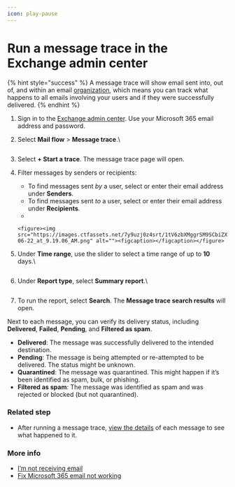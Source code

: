 ```yaml
---
icon: play-pause
---
```


# Run a message trace in the Exchange admin center

{% hint style="success" %}
A message trace will show email sent into, out of, and within an email [organization](https://www.godaddy.com/en-in/help/what-are-linked-domains-in-an-organization-41309), which means you can track what happens to all emails involving your users and if they were successfully delivered.
{% endhint %}

1. Sign in to the [Exchange admin center](https://admin.exchange.microsoft.com/#/homepage). Use your Microsoft 365 email address and password.
2.  Select **Mail flow** > **Message trace**.\


    <figure><img src="https://images.ctfassets.net/7y9uzj0z4srt/2aC6FVR3w5zTNQmase7XcN/97e5b318f0f78ce6894e2087288cfd25/image-article-41252-01.png" alt=""><figcaption></figcaption></figure>
3. Select **+ Start a trace**. The message trace page will open.
4. Filter messages by senders or recipients:
   * To find messages sent _by_ a user, select or enter their email address under **Senders**.
   * To find messages sent _to_ a user, select or enter their email address under **Recipients**.
   *

       <figure><img src="https://images.ctfassets.net/7y9uzj0z4srt/1tV6zbXMggrSM9SCbiZXTs/a85af403371bd5e120e052a5846c7fa1/Screen_Shot_2022-06-22_at_9.19.06_AM.png" alt=""><figcaption></figcaption></figure>
5.  Under **Time range**, use the slider to select a time range of up to **10** days.\


    <figure><img src="https://images.ctfassets.net/7y9uzj0z4srt/7dpwxSN9e169Y0N1Bd5gbi/b1dbd8973db859d4c4d750ae3f245177/image-article-41252-02.png" alt=""><figcaption></figcaption></figure>
6.  Under **Report type**, select **Summary report**.\


    <figure><img src="https://images.ctfassets.net/7y9uzj0z4srt/5tiputKtmwfYcPZ9fsAmQv/b2e4478bc1b450090b1c031c7357f116/image-article-41252-03.png" alt=""><figcaption></figcaption></figure>
7. To run the report, select **Search**. The **Message trace search results** will open.

Next to each message, you can verify its delivery status, including **Delivered**, **Failed**, **Pending**, and **Filtered as spam**.

* **Delivered**: The message was successfully delivered to the intended destination.
* **Pending**: The message is being attempted or re-attempted to be delivered. The status might be unknown.
* **Quarantined**: The message was quarantined. This might happen if it’s been identified as spam, bulk, or phishing.
* **Filtered as spam**: The message was identified as spam and was rejected or blocked (but not quarantined).

### Related step

* After running a message trace, [view the details](https://www.godaddy.com/en-in/help/view-message-trace-details-41307) of each message to see what happened to it.

### More info

* [I’m not receiving email](https://www.godaddy.com/en-in/help/im-not-receiving-email-2863)
* [Fix Microsoft 365 email not working](https://www.godaddy.com/en-in/help/fix-microsoft-365-email-not-working-19308)
